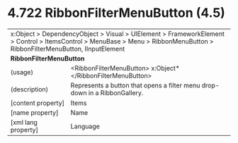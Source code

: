 <html dir="LTR" xmlns:mshelp="http://msdn.microsoft.com/mshelp" xmlns:ddue="http://ddue.schemas.microsoft.com/authoring/2003/5" xmlns:xlink="http://www.w3.org/1999/xlink" xmlns:tool="http://www.microsoft.com/tooltip">

<body>
 <input type="hidden" id="userDataCache" class="userDataStyle">
 <input type="hidden" id="hiddenScrollOffset">
 <img id="dropDownImage" style="display:none; height:0; width:0;" src="../local/drpdown.gif">
 <img id="dropDownHoverImage" style="display:none; height:0; width:0;" src="../local/drpdown_orange.gif">
 <img id="collapseImage" style="display:none; height:0; width:0;" src="../local/collapse.gif">
 <img id="expandImage" style="display:none; height:0; width:0;" src="../local/exp.gif">
 <img id="collapseAllImage" style="display:none; height:0; width:0;" src="../local/collall.gif">
 <img id="expandAllImage" style="display:none; height:0; width:0;" src="../local/expall.gif">
 <img id="copyImage" style="display:none; height:0; width:0;" src="../local/copycode.gif">
 <img id="copyHoverImage" style="display:none; height:0; width:0;" src="../local/copycodeHighlight.gif">
 <div id="header"><h1 class="heading">4.722 RibbonFilterMenuButton (4.5)</h1></div>

 <div id="mainSection">
 <div id="mainBody">
 <div id="allHistory" class="saveHistory" onsave="saveAll()" onload="loadAll()"></div>
 <p xmlns:wsd="http://wsdev.schemas.microsoft.com/authoring/2008/2" xmlns:msxsl="urn:schemas-microsoft-com:xslt" xmlns:script="urn:script" xmlns:build="urn:build">
 </p>
 <div id="sectionSection0" class="section" name="collapseableSection">
 <content xmlns="http://ddue.schemas.microsoft.com/authoring/2003/5" xmlns:wsd="http://wsdev.schemas.microsoft.com/authoring/2008/2" xmlns:msxsl="urn:schemas-microsoft-com:xslt" xmlns:script="urn:script" xmlns:build="urn:build">
 </content>
 </div>
 <div id="sectionSection1" class="section" name="collapseableSection">
 <content xmlns="http://ddue.schemas.microsoft.com/authoring/2003/5" xmlns:wsd="http://wsdev.schemas.microsoft.com/authoring/2008/2" xmlns:msxsl="urn:schemas-microsoft-com:xslt" xmlns:script="urn:script" xmlns:build="urn:build">
 <table class="ProtocolAuthoredTable" xmlns="">
 <tr><td colspan="2">
<mshelp:link keywords="c0d383e4-fcdb-4546-a06b-81c262fe2a5e" tabindex="0">x:Object</mshelp:link> &gt; <mshelp:link keywords="44a6e58f-41e0-4602-b1d2-75a9b44a5acb" tabindex="0">DependencyObject</mshelp:link> &gt; <mshelp:link keywords="82181055-95e9-48f6-8418-1382babf6875" tabindex="0">Visual</mshelp:link> &gt; <mshelp:link keywords="5056f552-62cc-4de5-b7eb-180ebad72633" tabindex="0">UIElement</mshelp:link> &gt; <mshelp:link keywords="f80d4df2-08f5-4cbb-9a5e-f99fab120062" tabindex="0">FrameworkElement</mshelp:link> &gt; <mshelp:link keywords="c7bf5d44-7bf3-43b8-b6ae-b6cbc0ac8a44" tabindex="0">Control</mshelp:link> &gt; <mshelp:link keywords="06423658-82ef-457d-8339-78b2b66582d5" tabindex="0">ItemsControl</mshelp:link> &gt; <mshelp:link keywords="c4094ca3-6cde-4e0e-982a-cd542d780fdb" tabindex="0">MenuBase</mshelp:link> &gt; <mshelp:link keywords="ce23638f-4a3a-418e-a229-678f00b74e5b" tabindex="0">Menu</mshelp:link> &gt; <mshelp:link keywords="17ab2851-8a66-4f6d-84c7-322d9beaf88e" tabindex="0">RibbonMenuButton</mshelp:link> &gt; <mshelp:link keywords="d51eb9c6-53e0-4f3b-b3f4-7a153d901836" tabindex="0">RibbonFilterMenuButton</mshelp:link>, <mshelp:link keywords="1ee43d58-7eb2-43cc-a23e-03101c2a1ef0" tabindex="0">IInputElement</mshelp:link> </td>
 </tr>
 <tr><td colspan="2">
 <b>RibbonFilterMenuButton</b> </td>
 </tr>
 <tr><td><div class="indent0">(usage)</div></td>
 <td>&lt;RibbonFilterMenuButton&gt; <mshelp:link keywords="c0d383e4-fcdb-4546-a06b-81c262fe2a5e" tabindex="0">x:Object</mshelp:link>* &lt;/RibbonFilterMenuButton&gt;</td>
 </tr>
 <tr><td><div class="indent0">(description)</div></td>
 <td>Represents a button that opens a filter menu drop-down in a RibbonGallery.</td>
 </tr>
 <tr><td><div class="indent0">[content property]</div></td>
 <td><mshelp:link keywords="06423658-82ef-457d-8339-78b2b66582d5" tabindex="0">Items</mshelp:link></td>
 </tr>
 <tr><td><div class="indent0">[name property]</div></td>
 <td><mshelp:link keywords="f80d4df2-08f5-4cbb-9a5e-f99fab120062" tabindex="0">Name</mshelp:link></td>
 </tr>
 <tr><td><div class="indent0">[xml lang property]</div></td>
 <td><mshelp:link keywords="f80d4df2-08f5-4cbb-9a5e-f99fab120062" tabindex="0">Language</mshelp:link></td>
 </tr>
</table>
 </content>
 </div>
 <!--[if gte IE 5]>
 <tool:tip element="languageFilterToolTip" avoidmouse="false"/>
 <![endif]-->
 </div>
 <a name="feedback"></a><span></span>
 </div>
</body></html>
